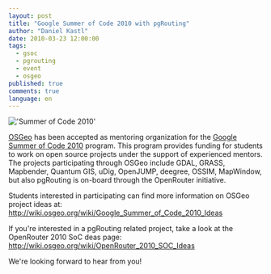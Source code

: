 ```yaml
---
layout: post
title: "Google Summer of Code 2010 with pgRouting"
author: "Daniel Kastl"
date: 2010-03-23 12:00:00
tags: 
  - gsoc 
  - pgrouting 
  - event 
  - osgeo
published: true
comments: true
language: en
---
```


!['Summer of Code 2010'][4]

[OSGeo][1] has been accepted as mentoring organization for the [Google Summer of Code 2010][2] program. This program provides funding for students to work on open source projects under the support of experienced mentors. The projects participating through OSGeo include GDAL, GRASS, Mapbender, Quantum GIS, uDig, OpenJUMP, deegree, OSSIM, MapWindow, but also pgRouting is on-board through the OpenRouter initiative.

Students interested in participating can find more information on OSGeo project ideas at: <http://wiki.osgeo.org/wiki/Google_Summer_of_Code_2010_Ideas> 

If you're interested in a pgRouting related project, take a look at the OpenRouter 2010 SoC deas page: <http://wiki.osgeo.org/wiki/OpenRouter_2010_SOC_Ideas>

We're looking forward to hear from you!


[1]: http://www.osgeo.org/
[2]: http://socghop.appspot.com/
[3]: http://www.pgrouting.org/
[4]: http://code.google.com/images/2010soclogo.jpg
